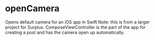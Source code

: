 # openCamera
Opens default camera for an iOS app in Swift
Note: this is from a larger project for Surplus. ComposeViewController is the part of the app for creating a post and has the camera open up automatically. 
